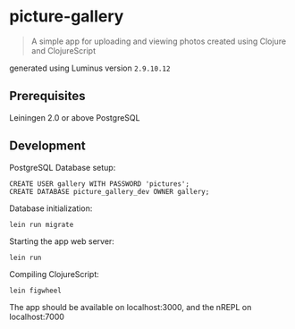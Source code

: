 # picture-gallery

> A simple app for uploading and viewing photos created using Clojure and ClojureScript

generated using Luminus version `2.9.10.12`

## Prerequisites

Leiningen 2.0 or above
PostgreSQL

## Development
PostgreSQL Database setup:

    CREATE USER gallery WITH PASSWORD 'pictures';
    CREATE DATABASE picture_gallery_dev OWNER gallery;

Database initialization:

    lein run migrate

Starting the app web server:

    lein run

Compiling ClojureScript:

    lein figwheel


The app should be available on localhost:3000, and the nREPL on localhost:7000
